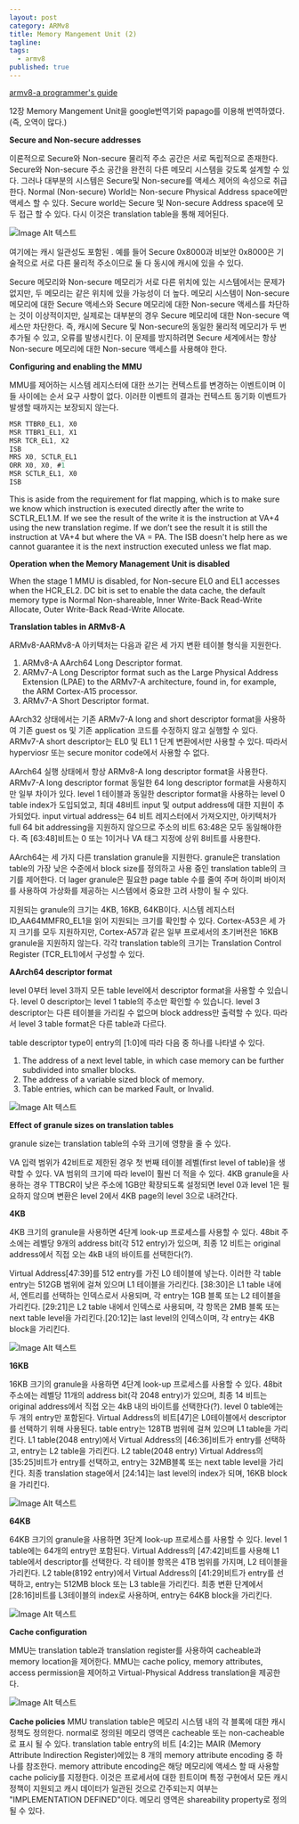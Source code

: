 ```yaml
---
layout: post
category: ARMv8
title: Memory Mangement Unit (2)
tagline: 
tags:
  - armv8
published: true
---
```


[armv8-a programmer's guide](http://infocenter.arm.com/help/topic/com.arm.doc.den0024a/DEN0024A_v8_architecture_PG.pdf)

12장 Memory Mangement Unit을 google번역기와 papago를 이용해 번역하였다. (즉,  오역이 많다.) 

**Secure and Non-secure addresses**

이론적으로 Secure와 Non-secure 물리적 주소 공간은 서로 독립적으로 존재한다. Secure와 Non-secure 주소 공간을 완전히 다른 메모리 시스템을 갖도록 설계할 수 있다. 그러나 대부분의 시스템은 Secure및 Non-secure를 액세스 제어의 속성으로 취급한다. Normal (Non-secure) World는 Non-secure Physical Address space에만 액세스 할 수 있다. Secure world는 Secure 및 Non-secure Address space에 모두 접근 할 수 있다. 다시 이것은 translation table을 통해 제어된다.

![Image Alt 텍스트](/assets/images/post/180930/image1.png)

여기에는 캐시 일관성도 포함된 . 예를 들어 Secure 0x8000과 비보안 0x8000은 기술적으로 서로 다른 물리적 주소이므로 둘 다 동시에 캐시에 있을 수 있다.


Secure 메모리와 Non-secure 메모리가 서로 다른 위치에 있는 시스템에서는 문제가 없지만, 두 메모리는 같은 위치에 있을 가능성이 더 높다. 메모리 시스템이 Non-secure 메모리에 대한 Secure 액세스와 Secure 메모리에 대한 Non-secure 액세스를 차단하는 것이 이상적이지만, 실제로는 대부분의 경우 Secure 메모리에 대한  Non-secure 액세스만 차단한다. 즉, 캐시에 Secure 및 Non-secure의 동일한 물리적 메모리가 두 번 추가될 수 있고, 오류를 발생시킨다. 이 문제를 방지하려면 Secure 세계에서는 항상 Non-secure 메모리에 대한 Non-secure 액세스를 사용해야 한다.


**Configuring and enabling the MMU**


MMU를 제어하는 시스템 레지스터에 대한 쓰기는 컨텍스트를 변경하는 이벤트이며 이들 사이에는 순서 요구 사항이 없다. 이러한 이벤트의 결과는 컨텍스트 동기화 이벤트가 발생할 때까지는 보장되지 않는다.

```nasm
MSR TTBR0_EL1, X0
MSR TTBR1_EL1, X1
MSR TCR_EL1, X2
ISB
MRS X0, SCTLR_EL1
ORR X0, X0, #1
MSR SCTLR_EL1, X0
ISB
```

This is aside from the requirement for flat mapping, which is to make sure we know which instruction is executed directly after the write to SCTLR_EL1.M. If we see the result of the write it is the instruction at VA+4 using the new translation regime. If we don’t see the result it is still the instruction at VA+4 but where the VA = PA. The ISB doesn't help here as we cannot guarantee it is the next instruction executed unless we flat map.

**Operation when the Memory Management Unit is disabled**

When the stage 1 MMU is disabled, for Non-secure EL0 and EL1 accesses when the HCR_EL2. DC bit is set to enable the data cache, the default memory type is Normal Non-shareable, Inner Write-Back Read-Write Allocate, Outer Write-Back Read-Write Allocate.

**Translation tables in ARMv8-A**

ARMv8-AARMv8-A 아키텍처는 다음과 같은 세 가지 변환 테이블 형식을 지원한다.

1. ARMv8-A AArch64 Long Descriptor format.
2. ARMv7-A Long Descriptor format such as the Large Physical Address Extension (LPAE) to the ARMv7-A architecture, found in, for example, the ARM Cortex-A15 processor.
3. ARMv7-A Short Descriptor format.


AArch32 상태에서는 기존 ARMv7-A long and short descriptor format을 사용하여 기존 guest os 및 기존 application 코드를 수정하지 않고 실행할 수 있다. ARMv7-A short descriptor는 EL0 및 EL1 1 단계 변환에서만 사용할 수 있다. 따라서 hyperviosr 또는 secure monitor code에서 사용할 수 없다.


AArch64 실행 상태에서 항상 ARMv8-A long descriptor format을 사용한다. ARMv7-A long descriptor format 동일한 64 long descriptor format을 사용하지만 일부 차이가 있다. level 1 테이블과 동일한 descriptor format을 사용하는 level 0 table index가 도입되었고, 최대 48비트 input 및 output address에 대한 지원이 추가되었다. input virtual address는 64 비트 레지스터에서 가져오지만, 아키텍처가 full 64 bit addressing을 지원하지 않으므로 주소의 비트 63:48은 모두 동일해야한다. 즉 [63:48]비트는 0 또는 1이거나 VA 태그 지정에 상위 8비트를 사용한다.


AArch64는 세 가지 다른 translation granule을 지원한다. granule은 translation table의 가장 낮은 수준에서 block size를 정의하고 사용 중인 translation table의 크기를 제어한다. 더 lager granule은 필요한 page table 수를 줄여 주며 하이퍼 바이저를 사용하여 가상화를 제공하는 시스템에서 중요한 고려 사항이 될 수 있다.


지원되는 granule의 크기는 4KB, 16KB, 64KB이다. 시스템 레지스터 ID_AA64MMFR0_EL1을 읽어 지원되는 크기를 확인할 수 있다. Cortex-A53은 세 가지 크기를 모두 지원하지만, Cortex-A57과 같은 일부 프로세서의 초기버전은 16KB granule을 지원하지 않는다. 각각 translation table의 크기는 Translation Control Register (TCR_EL1)에서 구성할 수 있다.

**AArch64 descriptor format**

level 0부터 level 3까지 모든 table level에서 descriptor format을 사용할 수 있습니다. level 0 descriptor는 level 1 table의 주소만 확인할 수 있습니다. level 3 descriptor는 다른 테이블을 가리킬 수 없으며 block address만 출력할 수 있다. 따라서 level 3 table format은 다른 table과 다르다.

table descriptor type이 entry의 [1:0]에 따라 다음 중 하나를 나타낼 수 있다.
1. The address of a next level table, in which case memory can be further subdivided into smaller blocks.
2. The address of a variable sized block of memory.
3. Table entries, which can be marked Fault, or Invalid.

![Image Alt 텍스트](/assets/images/post/180930/image2.png)



**Effect of granule sizes on translation tables**

granule size는 translation table의 수와 크기에 영향을 줄 수 있다.

VA 입력 범위가 42비트로 제한된 경우 첫 번째 테이블 레벨(first level of table)을 생략할 수 있다. VA 범위의 크기에 따라 level이 훨씬 더 적을 수 있다. 4KB granule을 사용하는 경우 TTBCR이 낮은 주소에 1GB만 확장되도록 설정되면 level 0과 level 1은 필요하지 않으며 변환은 level 2에서 4KB page의 level 3으로 내려간다.

**4KB**

4KB 크기의 granule을 사용하면 4단계 look-up 프로세스를 사용할 수 있다. 48bit 주소에는 레벨당 9개의 address bit(각 512 entry)가 있으며, 최종 12 비트는 original address에서 직접 오는 4kB 내의 바이트를 선택한다(?).


Virtual Address[47:39]를 512 entry를 가진 L0 테이블에 넣는다. 이러한 각 table entry는 512GB 범위에 걸쳐 있으며 L1 테이블을 가리킨다. [38:30]은 L1 table 내에서, 엔트리를 선택하는 인덱스로서 사용되며, 각 entry는 1GB 블록 또는 L2 테이블을 가리킨다. [29:21]은 L2 table 내에서 인덱스로 사용되며, 각 항목은 2MB 블록 또는 next table level을 가리킨다.[20:12]는 last level의 인덱스이며, 각 entry는 4KB block을 가리킨다.

![Image Alt 텍스트](/assets/images/post/180930/image3.png)

**16KB**

16KB 크기의 granule을 사용하면 4단계 look-up 프로세스를 사용할 수 있다. 48bit 주소에는 레벨당 11개의 address bit(각 2048 entry)가 있으며, 최종 14 비트는 original address에서 직접 오는 4kB 내의 바이트를 선택한다(?). level 0 table에는 두 개의 entry만 포함된다. Virtual Address의 비트[47]은 L0테이블에서 descriptor를 선택하기 위해 사용된다. table entry는 128TB 범위에 걸쳐 있으며 L1 table을 가리킨다. L1 table(2048 entry)에서 Virtual Address의 [46:36]비트가 entry를 선택하고, entry는 L2 table을 가리킨다. L2 table(2048 entry) Virtual Address의 [35:25]비트가 entry를 선택하고, entry는 32MB블록 또는 next table level을 가리킨다. 최종 translation stage에서 [24:14]는 last level의 index가 되며, 16KB block을 가리킨다.

![Image Alt 텍스트](/assets/images/post/180930/image4.png)

**64KB**

64KB 크기의 granule을 사용하면 3단계 look-up 프로세스를 사용할 수 있다. level 1 table에는 64개의 entry만 포함된다. Virtual Address의 [47:42]비트를 사용해 L1 table에서 descriptor를 선택한다. 각 테이블 항목은 4TB 범위를 가지며, L2 테이블을 가리킨다. L2 table(8192 entry)에서 Virtual Address의 [41:29]비트가 entry를 선택하고, entry는 512MB block 또는 L3 table을 가리킨다.  최종 변환 단계에서 [28:16]비트를 L3테이블의 index로 사용하며, entry는 64KB block을 가리킨다.

![Image Alt 텍스트](/assets/images/post/180930/image5.png)

**Cache configuration**

MMU는 translation table과 translation register를 사용하여 cacheable과 memory location을 제어한다. MMU는 cache policy, memory attributes, access permission을 제어하고 Virtual-Physical Address translation을 제공한다.

![Image Alt 텍스트](/assets/images/post/180930/image6.png)

**Cache policies**
MMU translation table은 메모리 시스템 내의 각 블록에 대한 캐시 정책도 정의한다. normal로 정의된 메모리 영역은 cacheable 또는 non-cacheable로 표시 될 수 있다. translation table entry의 비트 [4:2]는 MAIR (Memory Attribute Indirection Register)에있는 8 개의 memory attribute encoding 중 하나를 참조한다. memory attribute encoding은 해당 메모리에 액세스 할 때 사용할 cache policiy를 지정한다. 이것은 프로세서에 대한 힌트이며 특정 구현에서 모든 캐시 정책이 지원되고 캐시 데이터가 일관된 것으로 간주되는지 여부는 "IMPLEMENTATION DEFINED"이다. 메모리 영역은 shareability property로 정의 될 수 있다.